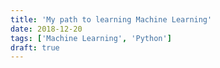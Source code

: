 ```yaml
---
title: 'My path to learning Machine Learning'
date: 2018-12-20
tags: ['Machine Learning', 'Python']
draft: true
---
```

